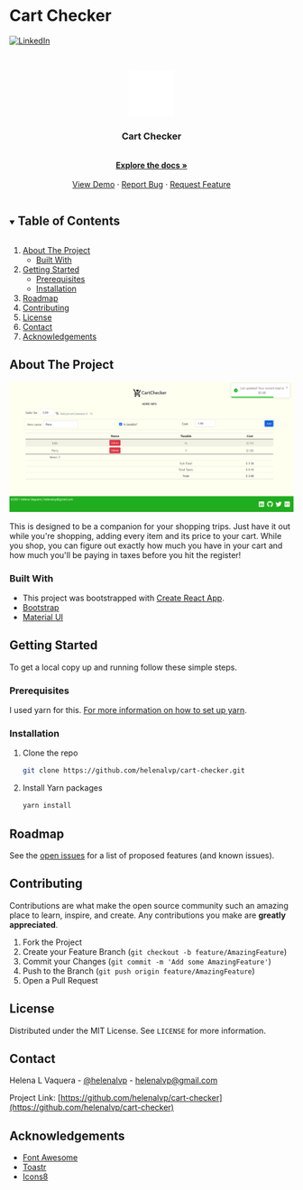 # Cart Checker

<!-- PROJECT SHIELDS -->
<!--
*** I'm using markdown "reference style" links for readability.
*** Reference links are enclosed in brackets [ ] instead of parentheses ( ).
*** See the bottom of this document for the declaration of the reference variables
*** for contributors-url, forks-url, etc. This is an optional, concise syntax you may use.
*** https://www.markdownguide.org/basic-syntax/#reference-style-links
-->
[![LinkedIn][linkedin-shield]][linkedin-url]

<!-- PROJECT LOGO -->
<br />
<p align="center">
  <a href="https://github.com/helenalvp/cart-checker">
    <img src="/src/assets/images/applogo-white.png" alt="Logo" width="80" height="80">
  </a>

  <h3 align="center">Cart Checker</h3>

  <p align="center">
<br />
<a href="https://github.com/helenalvp/cart-checker"><strong>Explore the docs »</strong></a>
<br />
<br />
<a href="https://helenalvp-cart-checker.netlify.app">View Demo</a>
·
<a href="https://github.com/helenalvp/cart-checker/issues">Report Bug</a>
·
<a href="https://github.com/helenalvp/cart-checker/issues">Request Feature</a>

  </p>
</p>

<!-- TABLE OF CONTENTS -->
<details open="open">
  <summary><h2 style="display: inline-block">Table of Contents</h2></summary>
  <ol>
    <li>
      <a href="#about-the-project">About The Project</a>
      <ul>
        <li><a href="#built-with">Built With</a></li>
      </ul>
    </li>
    <li>
      <a href="#getting-started">Getting Started</a>
      <ul>
        <li><a href="#prerequisites">Prerequisites</a></li>
        <li><a href="#installation">Installation</a></li>
      </ul>
    </li>
    <!-- <li><a href="#usage">Usage</a></li> -->
    <li><a href="#roadmap">Roadmap</a></li>
    <li><a href="#contributing">Contributing</a></li>
    <li><a href="#license">License</a></li>
    <li><a href="#contact">Contact</a></li>
    <li><a href="#acknowledgements">Acknowledgements</a></li>
  </ol>
</details>

<!-- ABOUT THE PROJECT -->

## About The Project

<a href="https://helenalvp-cart-checker.netlify.app/"><img src="/src/assets/images/app-screenshot.PNG" alt="app screenshot"/></a>

This is designed to be a companion for your shopping trips.
Just have it out while you're shopping, adding every item and its price to your cart.
While you shop, you can figure out exactly how much you have in your cart and how much you'll be paying in taxes before you hit the register!

### Built With

- This project was bootstrapped with [Create React App](https://github.com/facebook/create-react-app).
- [Bootstrap](https://getbootstrap.com/)
- [Material UI](https://material-ui.com/)

<!-- GETTING STARTED -->

## Getting Started

To get a local copy up and running follow these simple steps.

### Prerequisites

I used yarn for this. [For more information on how to set up yarn](https://classic.yarnpkg.com/en/docs/getting-started).

<!-- - yarn
  ```sh
  yarn --version
  ``` -->

### Installation

1. Clone the repo
   ```sh
   git clone https://github.com/helenalvp/cart-checker.git
   ```
2. Install Yarn packages
   ```sh
   yarn install
   ```

<!-- USAGE EXAMPLES -->

<!-- ## Usage

Use this space to show useful examples of how a project can be used. Additional screenshots, code examples and demos work well in this space. You may also link to more resources.

_For more examples, please refer to the [Documentation](https://example.com)_ -->

<!-- ROADMAP -->

## Roadmap

See the [open issues](https://github.com/helenalvp/cart-checker/issues) for a list of proposed features (and known issues).

<!-- CONTRIBUTING -->

## Contributing

Contributions are what make the open source community such an amazing place to learn, inspire, and create. Any contributions you make are **greatly appreciated**.

1. Fork the Project
2. Create your Feature Branch (`git checkout -b feature/AmazingFeature`)
3. Commit your Changes (`git commit -m 'Add some AmazingFeature'`)
4. Push to the Branch (`git push origin feature/AmazingFeature`)
5. Open a Pull Request

<!-- LICENSE -->

## License

Distributed under the MIT License. See `LICENSE` for more information.

<!-- CONTACT -->

## Contact

Helena L Vaquera - [@helenalvp](https://twitter.com/helenalvp) - helenalvp@gmail.com

Project Link: [https://github.com/helenalvp/cart-checker](https://github.com/helenalvp/cart-checker)

<!-- ACKNOWLEDGEMENTS -->

## Acknowledgements

- [Font Awesome](https://fontawesome.com)
- [Toastr](https://www.npmjs.com/package/react-toastr)
- [Icons8](https://icons8.com/)
<!--- []() -->

<!-- MARKDOWN LINKS & IMAGES -->
<!-- https://www.markdownguide.org/basic-syntax/#reference-style-links -->

[contributors-shield]: https://img.shields.io/github/contributors/helenalvp/repo.svg?style=for-the-badge
[contributors-url]: https://github.com/helenalvp/cart-checker/graphs/contributors
[forks-shield]: https://img.shields.io/github/forks/helenalvp/repo.svg?style=for-the-badge
[forks-url]: https://github.com/helenalvp/cart-checker/network/members
[stars-shield]: https://img.shields.io/github/stars/helenalvp/repo.svg?style=for-the-badge
[stars-url]: https://github.com/helenalvp/cart-checker/stargazers
[issues-shield]: https://img.shields.io/github/issues/helenalvp/repo.svg?style=for-the-badge
[issues-url]: https://github.com/helenalvp/cart-checker/issues
[license-shield]: https://img.shields.io/github/license/helenalvp/repo.svg?style=for-the-badge
[license-url]: https://github.com/helenalvp/cart-checker/blob/master/LICENSE.txt
[linkedin-shield]: https://img.shields.io/badge/-LinkedIn-black.svg?style=for-the-badge&logo=linkedin&colorB=555
[linkedin-url]: https://linkedin.com/in/helenalvp
